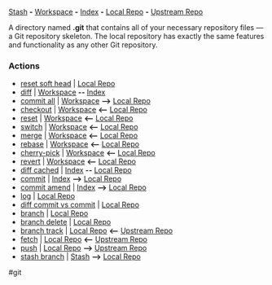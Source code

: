  [Stash](Git_Stages_1Stash) **-** [Workspace](Git_Stages_2Workspace) **-** [Index](Git_Stages_3Index) **-** [Local Repo](Git_Stages_4LocalRepo) **-** [Upstream Repo](Git_Stages_5UpstreamRepo) 

A directory named **.git** that contains all of your necessary repository files — a Git repository skeleton. The local repository has exactly the same features and functionality as any other Git repository.

### Actions
 - [reset soft head](Git_Commands_ResetSoftHead.md) | [Local Repo](Git_Stages_4LocalRepo) 
 - [diff](Git_Commands_Diff.md) | [Workspace](Git_Stages_2Workspace) **--** [Index](Git_Stages_3Index) 
 - [commit all](Git_Commands_CommitAll.md) | [Workspace](Git_Stages_2Workspace) **-->** [Local Repo](Git_Stages_4LocalRepo) 
 - [checkout](Git_Commands_Checkout.md) | [Workspace](Git_Stages_2Workspace) **<--** [Local Repo](Git_Stages_4LocalRepo) 
 - [reset](Git_Commands_Reset.md) | [Workspace](Git_Stages_2Workspace) **<--** [Local Repo](Git_Stages_4LocalRepo) 
 - [switch](Git_Commands_Switch.md) | [Workspace](Git_Stages_2Workspace) **<--** [Local Repo](Git_Stages_4LocalRepo) 
 - [merge](Git_Commands_Merge.md) | [Workspace](Git_Stages_2Workspace) **<--** [Local Repo](Git_Stages_4LocalRepo) 
 - [rebase](Git_Commands_Rebase.md) | [Workspace](Git_Stages_2Workspace) **<--** [Local Repo](Git_Stages_4LocalRepo) 
 - [cherry-pick](Git_Commands_Cherry-pick.md) | [Workspace](Git_Stages_2Workspace) **<--** [Local Repo](Git_Stages_4LocalRepo) 
 - [revert](Git_Commands_Revert.md) | [Workspace](Git_Stages_2Workspace) **<--** [Local Repo](Git_Stages_4LocalRepo) 
 - [diff cached](Git_Commands_DiffCached.md) | [Index](Git_Stages_3Index) **--** [Local Repo](Git_Stages_4LocalRepo) 
 - [commit](Git_Commands_Commit.md) |  [Index](Git_Stages_3Index) **-->** [Local Repo](Git_Stages_4LocalRepo) 
 - [commit amend](Git_Commands_CommitAmend.md) |  [Index](Git_Stages_3Index) **-->** [Local Repo](Git_Stages_4LocalRepo) 
 - [log](Git_Commands_Log.md) | [Local Repo](Git_Stages_4LocalRepo) 
 - [diff commit vs commit](Git_Commands_CommitvsCommit.md) | [Local Repo](Git_Stages_4LocalRepo) 
 - [branch](Git_Commands_Branch.md) | [Local Repo](Git_Stages_4LocalRepo) 
 - [branch delete](Git_Commands_BranchDelete.md) | [Local Repo](Git_Stages_4LocalRepo) 
 - [branch track](Git_Commands_BranchTrack.md) | [Local Repo](Git_Stages_4LocalRepo) **<--** [Upstream Repo](Git_Stages_5UpstreamRepo) 
 - [fetch](Git_Commands_Fetch.md) | [Local Repo](Git_Stages_4LocalRepo) **<--** [Upstream Repo](Git_Stages_5UpstreamRepo) 
 - [push](Git_Commands_Push.md) | [Local Repo](Git_Stages_4LocalRepo) **-->** [Upstream Repo](Git_Stages_5UpstreamRepo) 
 - [stash branch](Git_Commands_StashBranch.md) | [Stash](Git_Stages_1Stash) **-->** [Local Repo](Git_Stages_4LocalRepo) 

#git 